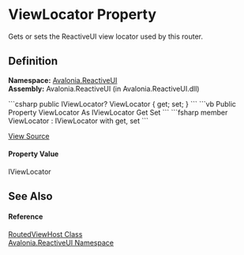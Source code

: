 # ViewLocator Property


Gets or sets the ReactiveUI view locator used by this router.



## Definition
**Namespace:** <a href="N_Avalonia_ReactiveUI">Avalonia.ReactiveUI</a>  
**Assembly:** Avalonia.ReactiveUI (in Avalonia.ReactiveUI.dll)

<Tabs groupId="api-code-preview">
<TabItem value="csharp" label="C#">
```csharp
public IViewLocator? ViewLocator { get; set; }
```
</TabItem>
<TabItem value="vb" label="VB">
```vb
Public Property ViewLocator As IViewLocator
	Get
	Set
```
</TabItem>
<TabItem value="fsharp" label="F#">
```fsharp
member ViewLocator : IViewLocator with get, set
```
</TabItem>
</Tabs>



<a href="https://github.com/AvaloniaUI/Avalonia/tree/master/src/Avalonia.ReactiveUI/RoutedViewHost.cs#L127" title="View the source code">View Source</a>



#### Property Value
IViewLocator

## See Also


#### Reference
<a href="T_Avalonia_ReactiveUI_RoutedViewHost">RoutedViewHost Class</a>  
<a href="N_Avalonia_ReactiveUI">Avalonia.ReactiveUI Namespace</a>  

